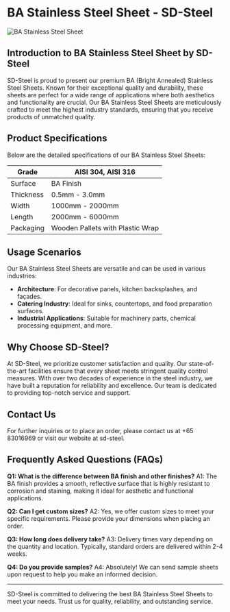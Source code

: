 # BA Stainless Steel Sheet - SD-Steel

![BA Stainless Steel Sheet](https://github.com/user-attachments/assets/2567258e-e124-4816-932d-1809bd27ef0b)

## Introduction to BA Stainless Steel Sheet by SD-Steel

SD-Steel is proud to present our premium BA (Bright Annealed) Stainless Steel Sheets. Known for their exceptional quality and durability, these sheets are perfect for a wide range of applications where both aesthetics and functionality are crucial. Our BA Stainless Steel Sheets are meticulously crafted to meet the highest industry standards, ensuring that you receive products of unmatched quality.

## Product Specifications

Below are the detailed specifications of our BA Stainless Steel Sheets:

| Grade         | AISI 304, AISI 316 |
|---------------|-------------------|
| Surface       | BA Finish         |
| Thickness     | 0.5mm - 3.0mm     |
| Width         | 1000mm - 2000mm   |
| Length        | 2000mm - 6000mm   |
| Packaging      | Wooden Pallets with Plastic Wrap |

## Usage Scenarios

Our BA Stainless Steel Sheets are versatile and can be used in various industries:
- **Architecture**: For decorative panels, kitchen backsplashes, and façades.
- **Catering Industry**: Ideal for sinks, countertops, and food preparation surfaces.
- **Industrial Applications**: Suitable for machinery parts, chemical processing equipment, and more.

## Why Choose SD-Steel?

At SD-Steel, we prioritize customer satisfaction and quality. Our state-of-the-art facilities ensure that every sheet meets stringent quality control measures. With over two decades of experience in the steel industry, we have built a reputation for reliability and excellence. Our team is dedicated to providing top-notch service and support.

## Contact Us

For further inquiries or to place an order, please contact us at +65 83016969 or visit our website at  sd-steel.

## Frequently Asked Questions (FAQs)

**Q1: What is the difference between BA finish and other finishes?**
A1: The BA finish provides a smooth, reflective surface that is highly resistant to corrosion and staining, making it ideal for aesthetic and functional applications.

**Q2: Can I get custom sizes?**
A2: Yes, we offer custom sizes to meet your specific requirements. Please provide your dimensions when placing an order.

**Q3: How long does delivery take?**
A3: Delivery times vary depending on the quantity and location. Typically, standard orders are delivered within 2-4 weeks.

**Q4: Do you provide samples?**
A4: Absolutely! We can send sample sheets upon request to help you make an informed decision.

---

SD-Steel is committed to delivering the best BA Stainless Steel Sheets to meet your needs. Trust us for quality, reliability, and outstanding service.